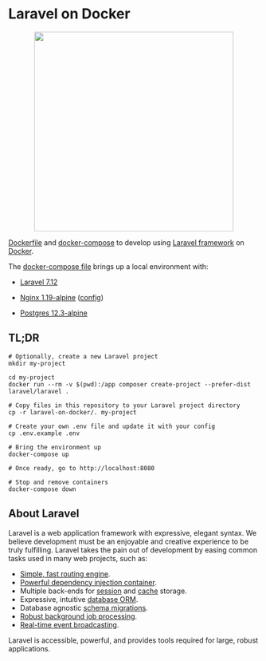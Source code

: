 # Laravel on Docker

<p align="center"><img src="https://res.cloudinary.com/dtfbvvkyp/image/upload/v1566331377/laravel-logolockup-cmyk-red.svg" width="400"></p>

[Dockerfile](Dockerfile) and [docker-compose](docker-compose.yaml) to develop using [Laravel framework](https://laravel.com) on [Docker](https://www.docker.com/).

The [docker-compose file](docker-compose.yaml) brings up a local environment with:

* [Laravel 7.12](https://laravel.com)

* [Nginx 1.19-alpine](https://www.nginx.com/) ([config](nginx/conf.d/site.conf))

* [Postgres 12.3-alpine](https://www.postgresql.org/)

## TL;DR

```shell
# Optionally, create a new Laravel project
mkdir my-project

cd my-project
docker run --rm -v $(pwd):/app composer create-project --prefer-dist laravel/laravel .

# Copy files in this repository to your Laravel project directory
cp -r laravel-on-docker/. my-project

# Create your own .env file and update it with your config
cp .env.example .env

# Bring the environment up
docker-compose up

# Once ready, go to http://localhost:8080

# Stop and remove containers
docker-compose down
```

## About Laravel

Laravel is a web application framework with expressive, elegant syntax. We believe development must be an enjoyable and creative experience to be truly fulfilling. Laravel takes the pain out of development by easing common tasks used in many web projects, such as:

- [Simple, fast routing engine](https://laravel.com/docs/routing).
- [Powerful dependency injection container](https://laravel.com/docs/container).
- Multiple back-ends for [session](https://laravel.com/docs/session) and [cache](https://laravel.com/docs/cache) storage.
- Expressive, intuitive [database ORM](https://laravel.com/docs/eloquent).
- Database agnostic [schema migrations](https://laravel.com/docs/migrations).
- [Robust background job processing](https://laravel.com/docs/queues).
- [Real-time event broadcasting](https://laravel.com/docs/broadcasting).

Laravel is accessible, powerful, and provides tools required for large, robust applications.

